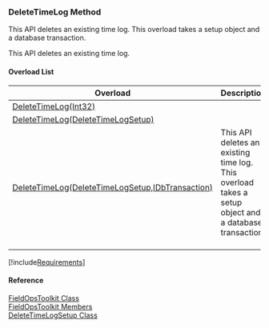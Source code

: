 ﻿### DeleteTimeLog Method

This API deletes an existing time log. This overload takes a setup object and a database transaction.

This API deletes an existing time log.

#### Overload List

| Overload | Description |
| --- | --- |
| [DeleteTimeLog(Int32)](FChoice.Toolkits.Clarify~FChoice.Toolkits.Clarify.FieldOps.FieldOpsToolkit~DeleteTimeLog(Int32).md) |   |
| [DeleteTimeLog(DeleteTimeLogSetup)](FChoice.Toolkits.Clarify~FChoice.Toolkits.Clarify.FieldOps.FieldOpsToolkit~DeleteTimeLog(DeleteTimeLogSetup).md) |   |
| [DeleteTimeLog(DeleteTimeLogSetup,IDbTransaction)](FChoice.Toolkits.Clarify~FChoice.Toolkits.Clarify.FieldOps.FieldOpsToolkit~DeleteTimeLog(DeleteTimeLogSetup,IDbTransaction).md) | This API deletes an existing time log. This overload takes a setup object and a database transaction.   |

[!include[Requirements](../partials/requirements.md)]



#### Reference

[FieldOpsToolkit Class](FChoice.Toolkits.Clarify~FChoice.Toolkits.Clarify.FieldOps.FieldOpsToolkit.md)  
[FieldOpsToolkit Members](FChoice.Toolkits.Clarify~FChoice.Toolkits.Clarify.FieldOps.FieldOpsToolkit_members.md)  
[DeleteTimeLogSetup Class](FChoice.Toolkits.Clarify~FChoice.Toolkits.Clarify.FieldOps.DeleteTimeLogSetup.md)
